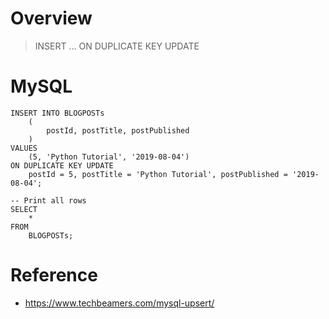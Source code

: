 # Overview
> INSERT … ON DUPLICATE KEY UPDATE

# MySQL
```
INSERT INTO BLOGPOSTs
    (
        postId, postTitle, postPublished
    )
VALUES
    (5, 'Python Tutorial', '2019-08-04')
ON DUPLICATE KEY UPDATE
    postId = 5, postTitle = 'Python Tutorial', postPublished = '2019-08-04';

-- Print all rows
SELECT 
    *
FROM
    BLOGPOSTs;
```

# Reference
- https://www.techbeamers.com/mysql-upsert/
